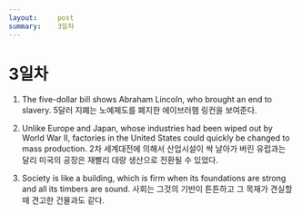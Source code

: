 ```yaml
---
layout:     post
summary:    3일차
---
```

# 3일차

1. The five-dollar bill shows Abraham Lincoln, who brought an end to slavery.
5달러 지폐는 노예졔도를 폐지한 에이브러햄 링컨을 보여준다.

2. Unlike Europe and Japan, whose industries had been wiped out by World War II, factories in the United States could
quickly be changed to mass production.
2차 세계대전에 의해서 산업시설이 싹 날아가 버린 유럽과는 달리 미국의 공장은 재빨리 대량 생산으로 전환될 수 있었다.

3. Society is like a building, which is firm when its foundations are strong and all its timbers are sound.
사회는 그것의 기반이 튼튼하고 그 목재가 견실할 때 견고한 건물과도 같다.
